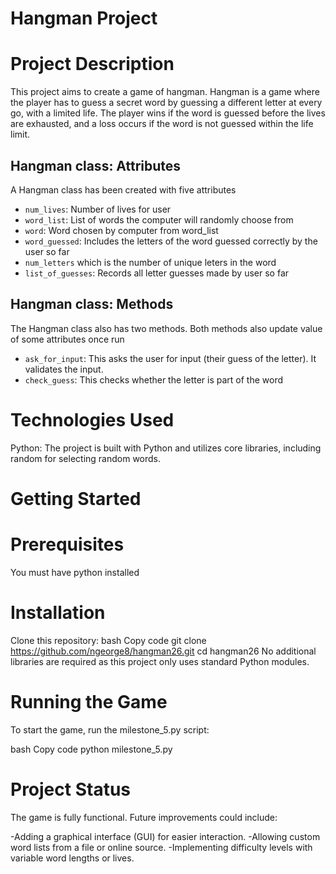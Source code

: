 # Hangman Project 

# Project Description
This project aims to create a game of hangman. Hangman is a game where the player has to guess a secret word by guessing a different letter at every go, with a limited life. The player wins if the word is guessed before the lives are exhausted, and a loss occurs if the word is not guessed within the life limit.

## Hangman class: Attributes
A Hangman class has been created with five attributes
- `num_lives`: Number of lives for user
- `word_list`: List of words the computer will randomly choose from
- `word`: Word chosen by computer from word_list 
- `word_guessed`: Includes the letters of the word guessed correctly by the user so far
- `num_letters` which is the number of unique leters in the word
- `list_of_guesses`:  Records all letter guesses made by user so far

## Hangman class: Methods
The Hangman class also has two methods. Both methods also update value of some attributes once run
- `ask_for_input`: This asks the user for input (their guess of the letter). It validates the input.
- `check_guess`: This checks whether the letter is part of the word


# Technologies Used
Python: The project is built with Python and utilizes core libraries, including random for selecting random words.
# Getting Started
  # Prerequisites
You must have python installed 
# Installation
Clone this repository:
bash
Copy code
git clone https://github.com/ngeorge8/hangman26.git
cd hangman26
No additional libraries are required as this project only uses standard Python modules.
# Running the Game
To start the game, run the milestone_5.py script:

bash
Copy code
python milestone_5.py

# Project Status
The game is fully functional. Future improvements could include:

-Adding a graphical interface (GUI) for easier interaction.
-Allowing custom word lists from a file or online source.
-Implementing difficulty levels with variable word lengths or lives.

